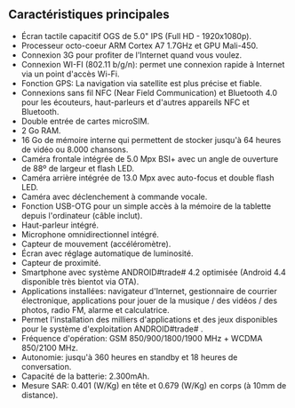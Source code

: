## Caractéristiques principales

* Écran tactile capacitif OGS de 5.0" IPS (Full HD - 1920x1080p).
* Processeur octo-coeur ARM Cortex A7 1.7GHz et GPU Mali-450.
* Connexion 3G pour profiter de l'Internet quand vous voulez.
* Connexion WI-FI (802.11 b/g/n): permet une connexion rapide à Internet via un point d'accès Wi-Fi.
* Fonction GPS: La navigation via satellite est plus précise et fiable.
* Connexions sans fil NFC (Near Field Communication) et Bluetooth 4.0 pour les écouteurs, haut-parleurs et d'autres appareils NFC et Bluetooth.
* Double entrée de cartes microSIM.
* 2 Go RAM.
* 16 Go de mémoire interne qui permettent de stocker jusqu'à 64 heures de vidéo ou 8.000 chansons.
* Caméra frontale intégrée de 5.0 Mpx BSI+ avec un angle de ouverture de 88º de largeur et flash LED.
* Caméra arrière intégrée de 13.0 Mpx avec auto-focus et double flash LED.
* Caméra avec déclenchement à commande vocale.
* Fonction USB-OTG pour un simple accès à la mémoire de la tablette depuis l'ordinateur (câble inclut).
* Haut-parleur intégré.
* Microphone omnidirectionnel intégré.
* Capteur de mouvement (accéléromètre).
* Écran avec réglage automatique de luminosité.
* Capteur de proximité.
* Smartphone avec système ANDROID#trade#  4.2 optimisée (Android 4.4 disponible très bientot via OTA).
* Applications installées: navigateur d'Internet, gestionnaire de courrier électronique, applications pour jouer de la musique / des vidéos / des photos, radio FM, alarme et calculatrice.
* Permet l'installation des milliers d'applications et des jeux disponibles pour le système d'exploitation ANDROID#trade# .
* Fréquence d'opération: GSM 850/900/1800/1900 MHz + WCDMA 850/2100 MHz.
* Autonomie: jusqu'à 360 heures en standby et 18 heures de conversation.
* Capacité de la batterie: 2.300mAh.
* Mesure SAR: 0.401 (W/Kg) en tête et 0.679 (W/Kg) en corps (à 10mm de distance).
